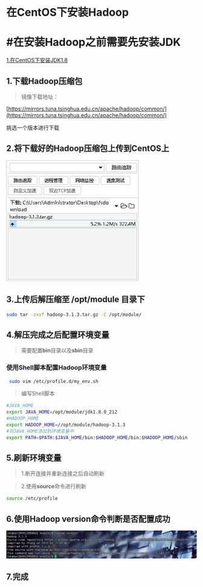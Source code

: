 # 在CentOS下安装Hadoop

# #在安装Hadoop之前需要先安装JDK

[1.在CentOS下安装JDK1.8](在CentOS下安装JDK1.8.md) 

## 1.下载Hadoop压缩包

> 镜像下载地址：
> 

[https://mirrors.tuna.tsinghua.edu.cn/apache/hadoop/common/](https://mirrors.tuna.tsinghua.edu.cn/apache/hadoop/common/)

挑选一个版本进行下载

## 2.将下载好的Hadoop压缩包上传到CentOS上

![Hadoop压缩包上传过程.png](./Assets/Hadoop压缩包上传过程.png)

## 3.上传后解压缩至 /opt/module 目录下

```bash
sudo tar -zxvf hadoop-3.1.3.tar.gz -C /opt/module/
```

## 4.解压完成之后配置环境变量

> 需要配置**bin**目录以及**sbin**目录
> 

### 使用Shell脚本配置Hadoop环境变量

```bash
 sudo vim /etc/profile.d/my_env.sh 
```

> 编写Shell脚本
> 

```bash
#JAVA_HOME
export JAVA_HOME=/opt/module/jdk1.8.0_212
#HADOOP_HOME
export HADOOP_HOME=//opt/module/hadoop-3.1.3
#将JAVA_HOME添加到环境变量中
export PATH=$PATH:$JAVA_HOME/bin:$HADOOP_HOME/bin:$HADOOP_HOME/sbin
```

## 5.刷新环境变量

> 1.断开连接并重新连接之后自动刷新
> 

> 2.使用**source**命令进行刷新
> 

```bash
source /etc/profile
```

## 6.使用Hadoop version命令判断是否配置成功

![image.png](./Assets/检查Hadoop环境变量是否配置成功.png)

## 7.**完成**